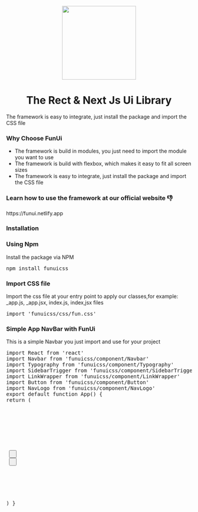 <p align="center">
<img src="https://funui.netlify.app/logo.png" width="200px">
</p>
<h1 align="center">The Rect & Next Js Ui Library</h1>

<p>
The framework is easy to integrate, just install the package and import the CSS file
</p>

<h3>Why Choose FunUi </h3>
<ul>
<li>The framework is build in modules, you just need to import the module you want to use</li>
<li>The framework is build with flexbox, which makes it easy to fit all screen sizes</li>
<li>The framework is easy to integrate, just install the package and import the CSS file</li>
</ul>

<h3>Learn how to use the framework at our official website 👎</h3>
https://funui.netlify.app

<h3>Installation</h3>

<h3>Using Npm</h3>
Install the package via NPM

<pre>
npm install funuicss
</pre>

<h3>Import CSS file</h3>
Import the css file at your entry point to apply our classes,for example: _app.js, _app.jsx, index.js, index,jsx files
<pre>
import 'funuicss/css/fun.css'
</pre>


<h3>Simple App NavBar with FunUi </h3>
<p> This is a simple Navbar you just import and use for your project </p>
<pre>
import React from 'react'
import Navbar from 'funuicss/component/Navbar'
import Typography from 'funuicss/component/Typography'
import SidebarTrigger from 'funuicss/component/SidebarTrigger'
import LinkWrapper from 'funuicss/component/LinkWrapper'
import Button from 'funuicss/component/Button'
import NavLogo from 'funuicss/component/NavLogo'
export default function App() {
return (

<div>
<Navbar>
 <NavLogo>
 <Typography heading="h4" text="Fun Ui" />
 </NavLogo>

 <LinkWrapper visibleLinks>
 <Button text="Sign In" color="primary"> </Button>
 <Button text="Sign Up" bg="primary"  rounded > </Button>
 </LinkWrapper>

</Navbar>
</div>

)
}
<pre>